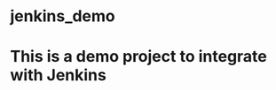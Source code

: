 # jenkins_demo
This is a demo project to integrate with Jenkins
==================================================
